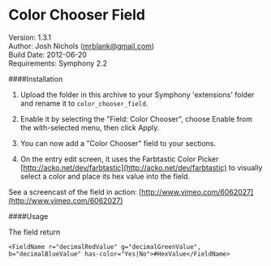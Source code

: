 
# Color Chooser Field

Version: 1.3.1 <br/>
Author: Josh Nichols (mrblank@gmail.com)<br/>
Build Date: 2012-06-20<br/>
Requirements: Symphony 2.2<br/>


####Installation

1. Upload the folder in this archive to your Symphony 'extensions' folder and rename it to `color_chooser_field`.

2. Enable it by selecting the "Field: Color Chooser", choose Enable from the with-selected menu, then click Apply.

3. You can now add a "Color Chooser" field to your sections.

4. On the entry edit screen, it uses the Farbtastic Color Picker [http://acko.net/dev/farbtastic](http://acko.net/dev/farbtastic) to visually select a color and place its hex value into the field. 

See a screencast of the field in action: [http://www.vimeo.com/6062027](http://www.vimeo.com/6062027)

####Usage

The field return

```<FieldName r="decimalRedValue" g="decimalGreenValue", b="decimalBlueValue" has-color="Yes|No">#HexValue</FieldName>```